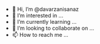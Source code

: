 - 👋 Hi, I’m @davarzanisanaz
- 👀 I’m interested in ...
- 🌱 I’m currently learning ...
- 💞️ I’m looking to collaborate on ...
- 📫 How to reach me ...

<!---
davarzanisanaz/davarzanisanaz is a ✨ special ✨ repository because its `README.md` (this file) appears on your GitHub profile.
You can click the Preview link to take a look at your changes.
--->
